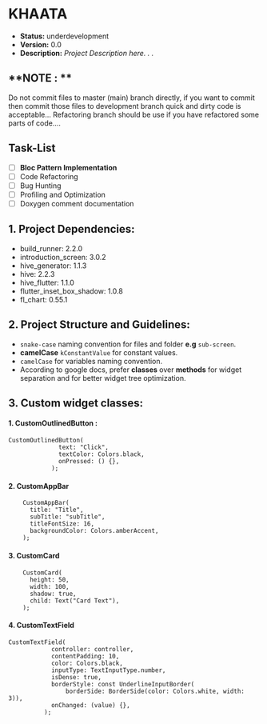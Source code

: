 # KHAATA 
- **Status:** underdevelopment
- **Version:** 0.0
- **Description:** *Project Description here. . .*

## **NOTE : **
Do not commit files to master (main) branch directly, if you want to commit then commit those files to development branch quick and dirty code is acceptable...
Refactoring branch should be use if you have refactored some parts of code....
## **Task-List**
- [ ] **Bloc Pattern Implementation** 
- [ ] Code Refactoring
- [ ] Bug Hunting
- [ ] Profiling and Optimization
- [ ] Doxygen comment documentation 

## 1. **Project Dependencies:**

- build_runner: 2.2.0
- introduction_screen: 3.0.2
- hive_generator: 1.1.3
- hive: 2.2.3
- hive_flutter: 1.1.0
- flutter_inset_box_shadow: 1.0.8
- fl_chart: 0.55.1
  
## 2. **Project Structure and Guidelines:**
- `snake-case` naming convention for files and folder **e.g** `sub-screen`.
- **camelCase** `kConstantValue` for constant values.
- `camelCase` for variables naming convention.
- According to google docs, prefer **classes** over **methods** for widget separation and for better widget tree optimization.

## 3. **Custom widget classes:**
#### 1. CustomOutlinedButton :
```
CustomOutlinedButton(
              text: "Click",
              textColor: Colors.black,
              onPressed: () {},
            );
```
#### 2. CustomAppBar
```
    CustomAppBar(
      title: "Title",
      subTitle: "subTitle",
      titleFontSize: 16,
      backgroundColor: Colors.amberAccent,
    );
```
#### 3. CustomCard
```
    CustomCard(
      height: 50,
      width: 100,
      shadow: true,
      child: Text("Card Text"),
    );
```
#### 4. CustomTextField
```
CustomTextField(
            controller: controller,
            contentPadding: 10,
            color: Colors.black,
            inputType: TextInputType.number,
            isDense: true,
            borderStyle: const UnderlineInputBorder(
                borderSide: BorderSide(color: Colors.white, width: 3)),
            onChanged: (value) {},
          );
```
